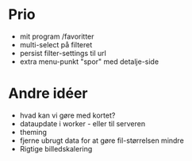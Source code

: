 # Prio

* mit program /favoritter
* multi-select på filteret
* persist filter-settings til url
* extra menu-punkt "spor" med detalje-side

# Andre idéer

* hvad kan vi gøre med kortet?
* dataupdate i worker - eller til serveren
* theming
* fjerne ubrugt data for at gøre fil-størrelsen mindre
* Rigtige billedskalering
